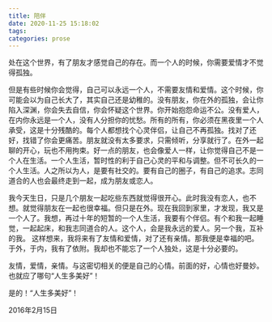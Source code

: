 ```yaml
---
title: 陪伴
date: 2020-11-25 15:18:02
tags:
categories: prose
---
```

处在这个世界，有了朋友才感觉自己的存在。而一个人的时候，你需要爱情才不觉得孤独。

但是有些时候你会觉得，自己可以永远一个人，不需要友情和爱情。这个时候，你可能会以为自己长大了，其实自己还是幼稚的。没有朋友，你在外的孤独，会让你陷入深渊，你会失去自信，你会怀疑这个世界。你开始抱怨命运不公。没有爱人，在内你永远是一个人，没有人分担你的忧愁。所有的所有，你必须在黑夜里一个人承受，这是十分残酷的。每个人都想找个心灵伴侣，让自己不再孤独。找对了还好，找错了你会更痛苦。朋友就没有太多要求，只需倾听，分享就行了。在外一起聊的开心，玩也不用拘束。好一点的朋友，也会像爱人一样，让你觉得自己不是一个人在生活。一个人生活，暂时性的利于自己心灵的平和与调整。但不可长久的一个人生活。人之所以为人，是要有社交的。要有自己的圈子，有自己的追求。志同道合的人也会最终走到一起，成为朋友或恋人。

我今天生日，只是几个朋友一起吃些东西就觉得很开心。此时我没有恋人，也不想。就觉得朋友在一起也很幸福。但只是在外。现在我回到家里，才发现，我又是一个人了。我想，再过十年的短暂的一个人生活，我要有个伴侣。有个和我一起睡觉，一起起床，和我志同道合的人。这个人，会是我永远的爱人。另一个我，互补的我。
这样想来，我将来有了友情和爱情，对了还有亲情。那我便是幸福的吧。于外，于内，我有了依附。我却也不能忘了一个人独处，这是十分必要的。

友情，爱情，亲情。与这密切相关的便是自己的心情。前面的好，心情也好曼妙。也就应了哪句“人生多美好”！

是的！“人生多美好”！

2016年2月15日


